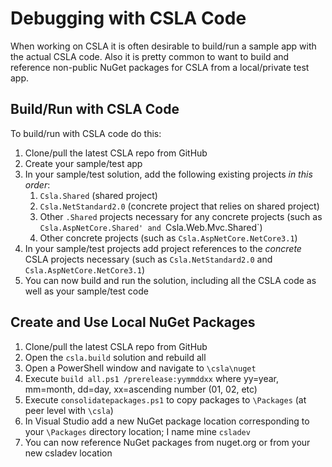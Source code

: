 # Debugging with CSLA Code

When working on CSLA it is often desirable to build/run a sample app with the actual CSLA code. Also it is pretty common to want to build and reference non-public NuGet packages for CSLA from a local/private test app.

## Build/Run with CSLA Code

To build/run with CSLA code do this:

1. Clone/pull the latest CSLA repo from GitHub
1. Create your sample/test app
1. In your sample/test solution, add the following existing projects _in this order_:
   1. `Csla.Shared` (shared project)
   1. `Csla.NetStandard2.0` (concrete project that relies on shared project)
   1. Other `.Shared` projects necessary for any concrete projects (such as `Csla.AspNetCore.Shared' and `Csla.Web.Mvc.Shared`)
   1. Other concrete projects (such as `Csla.AspNetCore.NetCore3.1`)
1. In your sample/test projects add project references to the _concrete_ CSLA projects necessary (such as `Csla.NetStandard2.0` and `Csla.AspNetCore.NetCore3.1`)
1. You can now build and run the solution, including all the CSLA code as well as your sample/test code

## Create and Use Local NuGet Packages

1. Clone/pull the latest CSLA repo from GitHub
1. Open the `csla.build` solution and rebuild all
1. Open a PowerShell window and navigate to `\csla\nuget`
1. Execute `build all.ps1 /prerelease:yymmddxx` where yy=year, mm=month, dd=day, xx=ascending number (01, 02, etc)
1. Execute `consolidatepackages.ps1` to copy packages to `\Packages` (at peer level with `\csla`)
1. In Visual Studio add a new NuGet package location corresponding to your `\Packages` directory location; I name mine `csladev`
1. You can now reference NuGet packages from nuget.org or from your new csladev location
